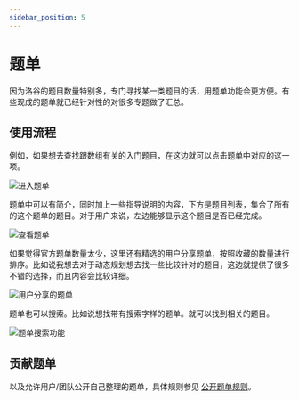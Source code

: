 ```yaml
---
sidebar_position: 5
---
```


# 题单

因为洛谷的题目数量特别多，专门寻找某一类题目的话，用题单功能会更方便。有些现成的题单就已经针对性的对很多专题做了汇总。

## 使用流程

例如，如果想去查找跟数组有关的入门题目，在这边就可以点击题单中对应的这一项。

![进入题单](_image/TrainingList1.jpg)

题单中可以有简介，同时加上一些指导说明的内容，下方是题目列表，集合了所有的这个题单的题目。对于用户来说，左边能够显示这个题目是否已经完成。

![查看题单](_image/TrainingList2.jpg)

如果觉得官方题单数量太少，这里还有精选的用户分享题单，按照收藏的数量进行排序。比如说我想去对于动态规划想去找一些比较针对的题目，这边就提供了很多不错的选择，而且内容会比较详细。

![用户分享的题单](_image/TrainingList3.jpg)

题单也可以搜索。比如说想找带有搜索字样的题单。就可以找到相关的题目。

![题单搜索功能](_image/TrainingList4.jpg)

## 贡献题单

以及允许用户/团队公开自己整理的题单，具体规则参见 [公开题单规则](https://www.luogu.com.cn/discuss/show?postid=203644)。
